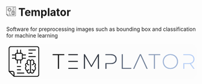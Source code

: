 # <img src='./static/TemplatorIcon.png' style='width:25px;height:25px;'/> Templator
Software for preprocessing images such as bounding box and classification for machine learning  
<div>
  <img style='border-radius:20px;' src='./static/Templator.png'/>
</div>

